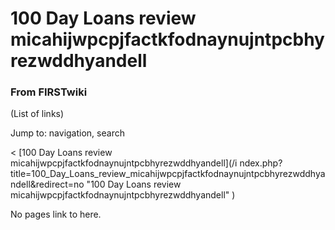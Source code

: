 

# 100 Day Loans review micahijwpcpjfactkfodnaynujntpcbhyrezwddhyandell

### From FIRSTwiki

(List of links)

Jump to: navigation, search

&lt; [100 Day Loans review micahijwpcpjfactkfodnaynujntpcbhyrezwddhyandell](/i
ndex.php?title=100_Day_Loans_review_micahijwpcpjfactkfodnaynujntpcbhyrezwddhya
ndell&redirect=no "100 Day Loans review
micahijwpcpjfactkfodnaynujntpcbhyrezwddhyandell" )  

No pages link to here.


